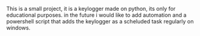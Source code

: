 This is a small project, it is a keylogger made on python, its only for educational purposes.
in the future i would like to add automation and a powershell script that adds the keylogger as a scheluded task regularly on windows.
